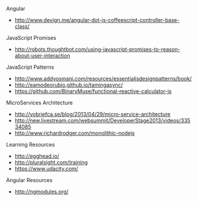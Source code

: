Angular
* http://www.devign.me/angular-dot-js-coffeescript-controller-base-class/

JavaScript Promises
* http://robots.thoughtbot.com/using-javascript-promises-to-reason-about-user-interaction

JavaScript Patterns
* http://www.addyosmani.com/resources/essentialjsdesignpatterns/book/
* http://eamodeorubio.github.io/tamingasync/
* https://github.com/BinaryMuse/functional-reactive-calculator-js

MicroServices Architecture
* http://yobriefca.se/blog/2013/04/29/micro-service-architecture
* http://new.livestream.com/websummit/DeveloperStage2013/videos/33534085
* http://www.richardrodger.com/monolithic-nodejs


Learning Resources
* http://egghead.io/
* http://pluralsight.com/training
* https://www.udacity.com/


Angular Resources
* http://ngmodules.org/

